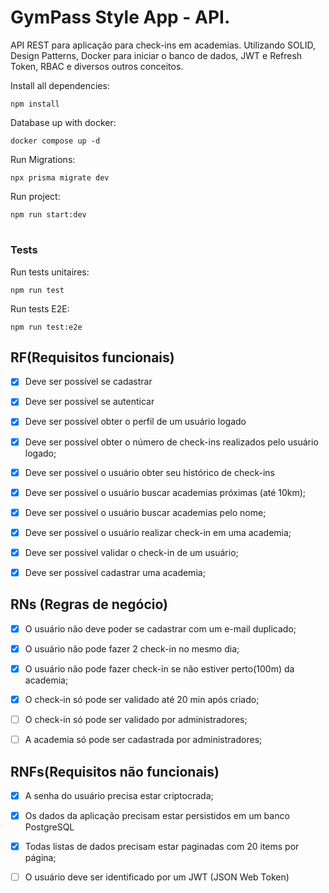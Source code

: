 # GymPass Style App - API.


 API REST para aplicação para check-ins em academias. Utilizando SOLID, Design Patterns, Docker para iniciar o banco de dados, JWT e Refresh Token, RBAC e diversos outros conceitos.

Install all dependencies: 
```
npm install
```
Database up with docker:
```
docker compose up -d
```
Run Migrations:
```
npx prisma migrate dev
```
   
Run project: 
```
npm run start:dev
```

#
### Tests
Run tests unitaires:
```
npm run test
```
Run tests E2E:
```
npm run test:e2e
``` 



## RF(Requisitos funcionais)

- [x] Deve ser possível se cadastrar
- [x] Deve ser possível se autenticar
- [x] Deve ser possível obter o perfil de um usuário logado
- [x] Deve ser possível obter o número de check-ins realizados pelo usuário logado;
- [x] Deve ser possível o usuário obter seu histórico de check-ins
- [x] Deve ser possível o usuário buscar academias próximas (até 10km); 
- [x] Deve ser possível o usuário buscar academias pelo nome;
- [x] Deve ser possível o usuário realizar check-in em uma academia;
- [x] Deve ser possível validar o check-in de um usuário;
- [x] Deve ser possível cadastrar uma academia;


## RNs (Regras de negócio)

- [x] O usuário não deve poder se cadastrar com um e-mail duplicado;
- [x] O usuário não pode fazer 2 check-in no mesmo dia;
- [x] O usuário não pode fazer check-in se não estiver perto(100m) da academia;
- [x] O check-in só pode ser validado até 20 min após criado;
- [ ] O check-in só pode ser validado por administradores;
- [ ] A academia só pode ser cadastrada por administradores;



## RNFs(Requisitos não funcionais)

- [x] A senha do usuário precisa estar criptocrada;
- [x] Os dados da aplicação precisam estar persistidos em um banco PostgreSQL
- [x] Todas listas de dados precisam estar paginadas com 20 items por página;
- [ ] O usuário deve ser identificado por um JWT (JSON Web Token)
 
